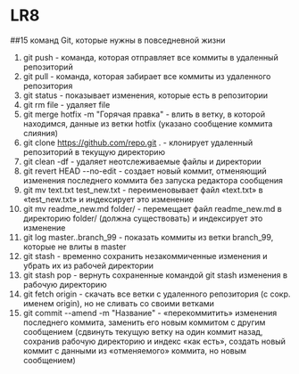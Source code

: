 # LR8
##15 команд Git, которые нужны в повседневной жизни
1.	git push - команда, которая отправляет все коммиты в удаленный репозиторий
2.	git pull - команда, которая забирает все коммиты из удаленного репозитория
3.	git status - показывает изменения, которые есть в репозитории
4.	git rm file - удаляет file
5.	git merge hotfix -m "Горячая правка" - влить в ветку, в которой находимся, данные из ветки hotfix (указано сообщение коммита слияния)
6.	git clone https://github.com/repo.git . - клонирует удаленный репозиторий в текущую директорию
7.	git clean -df - удаляет неотслеживаемые файлы и директории
8.	git revert HEAD --no-edit - создает новый коммит, отменяющий изменения последнего коммита без запуска редактора сообщения
9.	git mv text.txt test_new.txt - переименовывает файл «text.txt» в «test_new.txt» и индексирует это изменение
10.	git mv readme_new.md folder/ - перемещает файл readme_new.md в директорию folder/ (должна существовать) и индексирует это изменение
11.	git log master..branch_99 - показать коммиты из ветки branch_99, которые не влиты в master
12.	git stash - временно сохранить незакоммиченные изменения и убрать их из рабочей директории
13.	git stash pop - вернуть сохраненные командой git stash изменения в рабочую директорию
14.	git fetch origin - скачать все ветки с удаленного репозитория (с сокр. именем origin), но не сливать со своими ветками
15.	git commit --amend -m "Название" - «перекоммитить» изменения последнего коммита, заменить его новым коммитом с другим сообщением (сдвинуть текущую ветку на один коммит назад, сохранив рабочую директорию и индекс «как есть», создать новый коммит с данными из «отменяемого» коммита, но новым сообщением)
